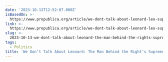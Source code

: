 ```yaml
---
date: '2023-10-13T12:52:07.000Z'
isBasedOn: >-
  https://www.propublica.org/article/we-dont-talk-about-leonard-leo-supreme-court-supermajority
link: >-
  https://www.propublica.org/article/we-dont-talk-about-leonard-leo-supreme-court-supermajority
slug: >-
  2023-10-13-we-dont-talk-about-leonard-the-man-behind-the-rights-supreme-court-super
tags:
  - Politics
title: 'We Don’t Talk About Leonard: The Man Behind the Right’s Supreme Court Super'
---
```


